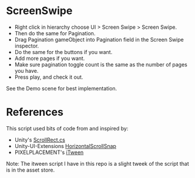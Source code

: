 # ScreenSwipe

- Right click in hierarchy choose UI > Screen Swipe > Screen Swipe. 
- Then do the same for Pagination. 
- Drag Pagination gameObject into Pagination field in the Screen Swipe inspector.
- Do the same for the buttons if you want.
- Add more pages if you want.
- Make sure pagination toggle count is the same as the number of pages you have.
- Press play, and check it out.

See the Demo scene for best implementation.


# References
This script used bits of code from and inspired by:
- Unity's [ScrollRect.cs](https://bitbucket.org/Unity-Technologies/ui/src/0bd08e22bc17bdf80bf7b997a4b43877ae4ee9ac/UnityEngine.UI/UI/Core/ScrollRect.cs?at=5.2&fileviewer=file-view-default#ScrollRect.cs-12,178) 
- Unity-UI-Extensions [HorizontalScrollSnap](https://bitbucket.org/UnityUIExtensions/unity-ui-extensions/src/8b8c6f5c3adb0a953f04d8b74d4a12c004929458/Scripts/Layout/HorizontalScrollSnap.cs?at=master&fileviewer=file-view-default#HorizontalScrollSnap.cs-12)
- PIXELPLACEMENT's [iTween](https://assetstore.unity.com/packages/tools/animation/itween-84)

Note: The itween script I have in this repo is a slight tweek of the script that is in the asset store.
